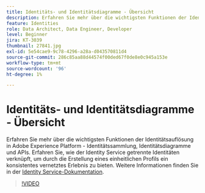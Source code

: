 ```yaml
---
title: Identitäts- und Identitätsdiagramme - Übersicht
description: Erfahren Sie mehr über die wichtigsten Funktionen der Identitätsauflösung in Adobe Experience Platform&mdash;Identitätssammlung, Identitätsdiagrammen und den APIs. Erfahren Sie, wie der Identity Service getrennte Identitäten verknüpft, um durch die Erstellung eines einheitlichen Profils ein konsistentes vernetztes Erlebnis zu bieten.
feature: Identities
role: Data Architect, Data Engineer, Developer
level: Beginner
jira: KT-3039
thumbnail: 27841.jpg
exl-id: 5e54cae9-9c78-4296-a28a-d043570811d4
source-git-commit: 286c85aa88d44574f00ded67f0de8e0c945a153e
workflow-type: tm+mt
source-wordcount: '96'
ht-degree: 1%

---
```


# Identitäts- und Identitätsdiagramme - Übersicht

Erfahren Sie mehr über die wichtigsten Funktionen der Identitätsauflösung in Adobe Experience Platform - Identitätssammlung, Identitätsdiagramme und APIs. Erfahren Sie, wie der Identity Service getrennte Identitäten verknüpft, um durch die Erstellung eines einheitlichen Profils ein konsistentes vernetztes Erlebnis zu bieten. Weitere Informationen finden Sie in der [Identity Service-Dokumentation](https://experienceleague.adobe.com/docs/experience-platform/identity/home.html?lang=de).

>[!VIDEO](https://video.tv.adobe.com/v/27841?learn=on&enablevpops)

